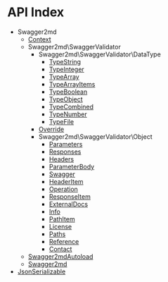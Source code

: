 API Index
=========

* Swagger2md
    * [Context](Swagger2md-Context.md)
    * Swagger2md\SwaggerValidator
        * Swagger2md\SwaggerValidator\DataType
            * [TypeString](Swagger2md-SwaggerValidator-DataType-TypeString.md)
            * [TypeInteger](Swagger2md-SwaggerValidator-DataType-TypeInteger.md)
            * [TypeArray](Swagger2md-SwaggerValidator-DataType-TypeArray.md)
            * [TypeArrayItems](Swagger2md-SwaggerValidator-DataType-TypeArrayItems.md)
            * [TypeBoolean](Swagger2md-SwaggerValidator-DataType-TypeBoolean.md)
            * [TypeObject](Swagger2md-SwaggerValidator-DataType-TypeObject.md)
            * [TypeCombined](Swagger2md-SwaggerValidator-DataType-TypeCombined.md)
            * [TypeNumber](Swagger2md-SwaggerValidator-DataType-TypeNumber.md)
            * [TypeFile](Swagger2md-SwaggerValidator-DataType-TypeFile.md)
        * [Override](Swagger2md-SwaggerValidator-Override.md)
        * Swagger2md\SwaggerValidator\Object
            * [Parameters](Swagger2md-SwaggerValidator-Object-Parameters.md)
            * [Responses](Swagger2md-SwaggerValidator-Object-Responses.md)
            * [Headers](Swagger2md-SwaggerValidator-Object-Headers.md)
            * [ParameterBody](Swagger2md-SwaggerValidator-Object-ParameterBody.md)
            * [Swagger](Swagger2md-SwaggerValidator-Object-Swagger.md)
            * [HeaderItem](Swagger2md-SwaggerValidator-Object-HeaderItem.md)
            * [Operation](Swagger2md-SwaggerValidator-Object-Operation.md)
            * [ResponseItem](Swagger2md-SwaggerValidator-Object-ResponseItem.md)
            * [ExternalDocs](Swagger2md-SwaggerValidator-Object-ExternalDocs.md)
            * [Info](Swagger2md-SwaggerValidator-Object-Info.md)
            * [PathItem](Swagger2md-SwaggerValidator-Object-PathItem.md)
            * [License](Swagger2md-SwaggerValidator-Object-License.md)
            * [Paths](Swagger2md-SwaggerValidator-Object-Paths.md)
            * [Reference](Swagger2md-SwaggerValidator-Object-Reference.md)
            * [Contact](Swagger2md-SwaggerValidator-Object-Contact.md)
    * [Swagger2mdAutoload](Swagger2md-Swagger2mdAutoload.md)
    * [Swagger2md](Swagger2md-Swagger2md.md)
* [JsonSerializable](JsonSerializable.md)

